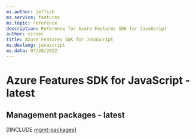 ```yaml
---
ms.author: jeffish
ms.service: features
ms.topic: reference
description: Reference for Azure Features SDK for JavaScript
author: xirzec
title: Azure Features SDK for JavaScript
ms.devlang: javascript
ms.data: 07/28/2022
---
```

# Azure Features SDK for JavaScript - latest

## Management packages - latest
[!INCLUDE [mgmt-packages](features-mgmt-index.md)]